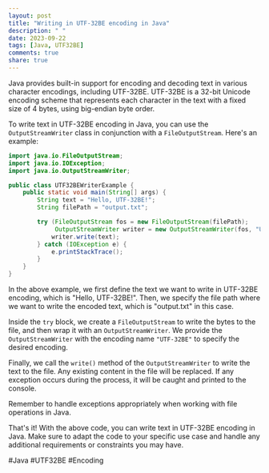 ```yaml
---
layout: post
title: "Writing in UTF-32BE encoding in Java"
description: " "
date: 2023-09-22
tags: [Java, UTF32BE]
comments: true
share: true
---
```


Java provides built-in support for encoding and decoding text in various character encodings, including UTF-32BE. UTF-32BE is a 32-bit Unicode encoding scheme that represents each character in the text with a fixed size of 4 bytes, using big-endian byte order.

To write text in UTF-32BE encoding in Java, you can use the `OutputStreamWriter` class in conjunction with a `FileOutputStream`. Here's an example:

```java
import java.io.FileOutputStream;
import java.io.IOException;
import java.io.OutputStreamWriter;

public class UTF32BEWriterExample {
    public static void main(String[] args) {
        String text = "Hello, UTF-32BE!";
        String filePath = "output.txt";

        try (FileOutputStream fos = new FileOutputStream(filePath);
             OutputStreamWriter writer = new OutputStreamWriter(fos, "UTF-32BE")) {
            writer.write(text);
        } catch (IOException e) {
            e.printStackTrace();
        }
    }
}
```

In the above example, we first define the text we want to write in UTF-32BE encoding, which is "Hello, UTF-32BE!". Then, we specify the file path where we want to write the encoded text, which is "output.txt" in this case.

Inside the `try` block, we create a `FileOutputStream` to write the bytes to the file, and then wrap it with an `OutputStreamWriter`. We provide the `OutputStreamWriter` with the encoding name `"UTF-32BE"` to specify the desired encoding.

Finally, we call the `write()` method of the `OutputStreamWriter` to write the text to the file. Any existing content in the file will be replaced. If any exception occurs during the process, it will be caught and printed to the console.

Remember to handle exceptions appropriately when working with file operations in Java.

That's it! With the above code, you can write text in UTF-32BE encoding in Java. Make sure to adapt the code to your specific use case and handle any additional requirements or constraints you may have.

#Java #UTF32BE #Encoding